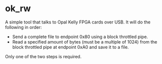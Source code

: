 # ok_rw

A simple tool that talks to Opal Kelly FPGA cards over USB. It will do the following in order:

* Send a complete file to endpoint 0x80 using a block throttled pipe.
* Read a specified amount of bytes (must be a multiple of 1024) from the block
  throttled pipe at endpoint 0xA0 and save it to a file.

Only one of the two steps is required.

